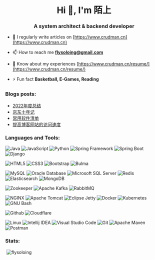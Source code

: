 <h1 align="center">Hi 👋, I'm 陌上</h1>
<h3 align="center">A system architect & backend developer</h3>

- 📝 I regularly write articles on [https://www.crudman.cn](https://www.crudman.cn)

- 📫 How to reach me **flysoloing@gmail.com**

- 📄 Know about my experiences [https://www.crudman.cn/resume/](https://www.crudman.cn/resume/)

- ⚡ Fun fact **Basketball, E-Games, Reading**

### Blogs posts:
<!-- BLOG-POST-LIST:START -->
- [2022年度总结](https://www.crudman.cn/posts/2022-summary/)
- [京东十年记](https://www.crudman.cn/posts/my-ten-years-of-the-jd/)
- [常用软件清单](https://www.crudman.cn/posts/common-software-list/)
- [提高博客网站的访问速度](https://www.crudman.cn/posts/speeding-up-the-access-of-the-blog-site/)
<!-- BLOG-POST-LIST:END -->

<!--
<h3 align="left">Connect with me:</h3>
<p align="left">
<a href="https://twitter.com/flysoloing" target="blank"><img align="center" src="https://raw.githubusercontent.com/rahuldkjain/github-profile-readme-generator/master/src/images/icons/Social/twitter.svg" alt="flysoloing" height="30" width="40" /></a>
<a href="/https://www.crudman.cn/index.xml" target="blank"><img align="center" src="https://raw.githubusercontent.com/rahuldkjain/github-profile-readme-generator/master/src/images/icons/Social/rss.svg" alt="https://www.crudman.cn/index.xml" height="30" width="40" /></a>
</p>
-->

<h3 align="left">Languages and Tools:</h3>
<!--
<p align="left"> <a href="https://www.gnu.org/software/bash/" target="_blank" rel="noreferrer"> <img src="https://www.vectorlogo.zone/logos/gnu_bash/gnu_bash-icon.svg" alt="bash" width="40" height="40"/> </a> <a href="https://getbootstrap.com" target="_blank" rel="noreferrer"> <img src="https://raw.githubusercontent.com/devicons/devicon/master/icons/bootstrap/bootstrap-plain-wordmark.svg" alt="bootstrap" width="40" height="40"/> </a> <a href="https://bulma.io/" target="_blank" rel="noreferrer"> <img src="https://raw.githubusercontent.com/gilbarbara/logos/804dc257b59e144eaca5bc6ffd16949752c6f789/logos/bulma.svg" alt="bulma" width="40" height="40"/> </a> <a href="https://www.w3schools.com/css/" target="_blank" rel="noreferrer"> <img src="https://raw.githubusercontent.com/devicons/devicon/master/icons/css3/css3-original-wordmark.svg" alt="css3" width="40" height="40"/> </a> <a href="https://www.djangoproject.com/" target="_blank" rel="noreferrer"> <img src="https://cdn.worldvectorlogo.com/logos/django.svg" alt="django" width="40" height="40"/> </a> <a href="https://www.docker.com/" target="_blank" rel="noreferrer"> <img src="https://raw.githubusercontent.com/devicons/devicon/master/icons/docker/docker-original-wordmark.svg" alt="docker" width="40" height="40"/> </a> <a href="https://www.elastic.co" target="_blank" rel="noreferrer"> <img src="https://www.vectorlogo.zone/logos/elastic/elastic-icon.svg" alt="elasticsearch" width="40" height="40"/> </a> <a href="https://git-scm.com/" target="_blank" rel="noreferrer"> <img src="https://www.vectorlogo.zone/logos/git-scm/git-scm-icon.svg" alt="git" width="40" height="40"/> </a> <a href="hexo.io/" target="_blank" rel="noreferrer"> <img src="https://www.vectorlogo.zone/logos/hexoio/hexoio-icon.svg" alt="hexo" width="40" height="40"/> </a> <a href="https://www.w3.org/html/" target="_blank" rel="noreferrer"> <img src="https://raw.githubusercontent.com/devicons/devicon/master/icons/html5/html5-original-wordmark.svg" alt="html5" width="40" height="40"/> </a> <a href="https://gohugo.io/" target="_blank" rel="noreferrer"> <img src="https://api.iconify.design/logos-hugo.svg" alt="hugo" width="40" height="40"/> </a> <a href="https://www.java.com" target="_blank" rel="noreferrer"> <img src="https://raw.githubusercontent.com/devicons/devicon/master/icons/java/java-original.svg" alt="java" width="40" height="40"/> </a> <a href="https://developer.mozilla.org/en-US/docs/Web/JavaScript" target="_blank" rel="noreferrer"> <img src="https://raw.githubusercontent.com/devicons/devicon/master/icons/javascript/javascript-original.svg" alt="javascript" width="40" height="40"/> </a> <a href="https://jekyllrb.com/" target="_blank" rel="noreferrer"> <img src="https://www.vectorlogo.zone/logos/jekyllrb/jekyllrb-icon.svg" alt="jekyll" width="40" height="40"/> </a> <a href="https://www.jenkins.io" target="_blank" rel="noreferrer"> <img src="https://www.vectorlogo.zone/logos/jenkins/jenkins-icon.svg" alt="jenkins" width="40" height="40"/> </a> <a href="https://kafka.apache.org/" target="_blank" rel="noreferrer"> <img src="https://www.vectorlogo.zone/logos/apache_kafka/apache_kafka-icon.svg" alt="kafka" width="40" height="40"/> </a> <a href="https://kubernetes.io" target="_blank" rel="noreferrer"> <img src="https://www.vectorlogo.zone/logos/kubernetes/kubernetes-icon.svg" alt="kubernetes" width="40" height="40"/> </a> <a href="https://www.linux.org/" target="_blank" rel="noreferrer"> <img src="https://raw.githubusercontent.com/devicons/devicon/master/icons/linux/linux-original.svg" alt="linux" width="40" height="40"/> </a> <a href="https://www.mongodb.com/" target="_blank" rel="noreferrer"> <img src="https://raw.githubusercontent.com/devicons/devicon/master/icons/mongodb/mongodb-original-wordmark.svg" alt="mongodb" width="40" height="40"/> </a> <a href="https://www.microsoft.com/en-us/sql-server" target="_blank" rel="noreferrer"> <img src="https://www.svgrepo.com/show/303229/microsoft-sql-server-logo.svg" alt="mssql" width="40" height="40"/> </a> <a href="https://www.mysql.com/" target="_blank" rel="noreferrer"> <img src="https://raw.githubusercontent.com/devicons/devicon/master/icons/mysql/mysql-original-wordmark.svg" alt="mysql" width="40" height="40"/> </a> <a href="https://www.nginx.com" target="_blank" rel="noreferrer"> <img src="https://raw.githubusercontent.com/devicons/devicon/master/icons/nginx/nginx-original.svg" alt="nginx" width="40" height="40"/> </a> <a href="https://www.oracle.com/" target="_blank" rel="noreferrer"> <img src="https://raw.githubusercontent.com/devicons/devicon/master/icons/oracle/oracle-original.svg" alt="oracle" width="40" height="40"/> </a> <a href="https://postman.com" target="_blank" rel="noreferrer"> <img src="https://www.vectorlogo.zone/logos/getpostman/getpostman-icon.svg" alt="postman" width="40" height="40"/> </a> <a href="https://www.python.org" target="_blank" rel="noreferrer"> <img src="https://raw.githubusercontent.com/devicons/devicon/master/icons/python/python-original.svg" alt="python" width="40" height="40"/> </a> <a href="https://www.rabbitmq.com" target="_blank" rel="noreferrer"> <img src="https://www.vectorlogo.zone/logos/rabbitmq/rabbitmq-icon.svg" alt="rabbitMQ" width="40" height="40"/> </a> <a href="https://redis.io" target="_blank" rel="noreferrer"> <img src="https://raw.githubusercontent.com/devicons/devicon/master/icons/redis/redis-original-wordmark.svg" alt="redis" width="40" height="40"/> </a> <a href="https://lucene.apache.org/solr/" target="_blank" rel="noreferrer"> <img src="https://www.vectorlogo.zone/logos/apache_solr/apache_solr-icon.svg" alt="solr" width="40" height="40"/> </a> <a href="https://spring.io/" target="_blank" rel="noreferrer"> <img src="https://www.vectorlogo.zone/logos/springio/springio-icon.svg" alt="spring" width="40" height="40"/> </a> </p>
-->

![Java](https://img.shields.io/badge/-Java-white?logo=oracle&logoColor=F80000)
![JavaScript](https://img.shields.io/badge/-JavaScript-white?logo=javascript&logoColor=F7DF1E)
![Python](https://img.shields.io/badge/-Python-white?logo=python&logoColor=3776AB)
![Spring Framework](https://img.shields.io/badge/-Spring%20Framework-white?logo=spring&logoColor=6DB33F)
![Spring Boot](https://img.shields.io/badge/-Spring%20Boot-white?logo=springboot&logoColor=6DB33F)
![Django](https://img.shields.io/badge/-Django-white?logo=django&logoColor=092E20)

![HTML5](https://img.shields.io/badge/-HTML5-white?logo=html5&logoColor=E34F26)
![CSS3](https://img.shields.io/badge/-CSS3-white?logo=css3&logoColor=1572B6)
![Bootstrap](https://img.shields.io/badge/-Bootstrap-white?logo=bootstrap&logoColor=7952B3)
![Bulma](https://img.shields.io/badge/-Bulma-white?logo=bulma&logoColor=00D1B2)

![MySQL](https://img.shields.io/badge/-MySQL-white?logo=mysql&logoColor=4479A1)
![Oracle Database](https://img.shields.io/badge/-Oracle%20Database-white?logo=oracle&logoColor=F80000)
![Microsoft SQL Server](https://img.shields.io/badge/-Microsoft%20SQL%20Server-white?logo=microsoftsqlserver&logoColor=CC2927)
![Redis](https://img.shields.io/badge/-Redis-white?logo=redis&logoColor=DC382D)
![Elasticsearch](https://img.shields.io/badge/-Elasticsearch-white?logo=elasticsearch&logoColor=005571)
![MongoDB](https://img.shields.io/badge/-MongoDB-white?logo=mongodb&logoColor=47A248)

![Zookeeper](https://img.shields.io/badge/-Zookeeper-white?logo=apache&logoColor=D22128)
![Apache Kafka](https://img.shields.io/badge/-Apache%20Kafka-white?logo=apachekafka&logoColor=231F20)
![RabbitMQ](https://img.shields.io/badge/-RabbitMQ-white?logo=rabbitmq&logoColor=FF6600)

![NGINX](https://img.shields.io/badge/-NGINX-white?logo=nginx&logoColor=009639)
![Apache Tomcat](https://img.shields.io/badge/-Apache%20Tomcat-white?logo=apachetomcat&logoColor=F8DC75)
![Eclipse Jetty](https://img.shields.io/badge/-Eclipse%20Jetty-white?logo=eclipsejetty&logoColor=FC390E)
![Docker](https://img.shields.io/badge/-Docker-white?logo=docker&logoColor=2496ED)
![Kubernetes](https://img.shields.io/badge/-Kubernetes-white?logo=kubernetes&logoColor=326CE5)
![GNU Bash](https://img.shields.io/badge/-GNU%20Bash-white?logo=gnubash&logoColor=4EAA25)

![Github](https://img.shields.io/badge/-Github-white?logo=github&logoColor=181717)
![Cloudflare](https://img.shields.io/badge/-Cloudflare-white?logo=cloudflare&logoColor=F38020)

![Linux](https://img.shields.io/badge/-Linux-white?logo=linux&logoColor=FCC624)
![Intellij IDEA](https://img.shields.io/badge/-Intellij%20IDEA-white?logo=intellijidea&logoColor=000000)
![Visual Studio Code](https://img.shields.io/badge/-Visual%20Studio%20Code-white?logo=visualstudiocode&logoColor=007ACC)
![Git](https://img.shields.io/badge/-Git-white?logo=git&logoColor=F05032)
![Apache Maven](https://img.shields.io/badge/-Apache%20Maven-white?logo=apachemaven&logoColor=C71A36)
![Postman](https://img.shields.io/badge/-Postman-white?logo=postman&logoColor=FF6C37)

<h3 align="left">Stats:</h3>
<p>&nbsp;<img align="center" src="https://github-readme-stats.vercel.app/api?username=flysoloing&show_icons=true&locale=en" alt="flysoloing" /></p>


<!--
**flysoloing/flysoloing** is a ✨ _special_ ✨ repository because its `README.md` (this file) appears on your GitHub profile.

Here are some ideas to get you started:

- 🔭 I’m currently working on ...
- 🌱 I’m currently learning ...
- 👯 I’m looking to collaborate on ...
- 🤔 I’m looking for help with ...
- 💬 Ask me about ...
- 📫 How to reach me: ...
- 😄 Pronouns: ...
- ⚡ Fun fact: ...
-->
